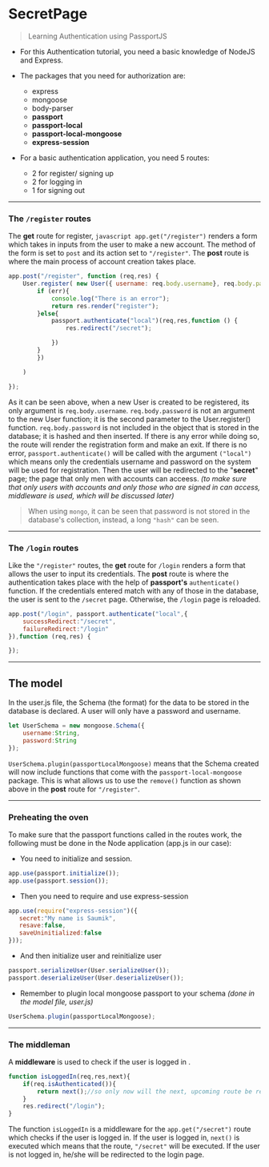 # SecretPage
> Learning Authentication using PassportJS
* For this Authentication tutorial, you need a basic knowledge of NodeJS and Express. 
* The packages that you need for authorization are: 
  * express
  * mongoose 
  * body-parser
  * __passport__ 
  * __passport-local__ 
  * __passport-local-mongoose__
  * __express-session__ 

* For a basic authentication application, you need 5 routes: 
  * 2 for register/ signing up
  * 2 for logging in 
  * 1 for signing out 

-----
### The `/register` routes
The __get__ route for register, `javascript app.get("/register")` renders a form which takes in inputs from the user to make a new account. The method of the form is set to `post` and its action set to `"/register"`. The __post__ route is where the main process of account creation takes place. 

```javascript
app.post("/register", function (req,res) {
    User.register( new User({ username: req.body.username}, req.body.password, function(err,user){
        if (err){
            console.log("There is an error");
            return res.render("register");
        }else{
            passport.authenticate("local")(req,res,function () {
                res.redirect("/secret");

            })
        }
        })

    )

});
```
As it can be seen above, when a new User is created to be registered, its only argument is `req.body.username`. `req.body.password` is not an argument to the new User function; it is the second parameter to the User.register() function. `req.body.password` is not included in the object that is stored in the database; it is hashed and then inserted. If there is any error while doing so, the route will render the registration form and make an exit. If there is no error, `passport.authenticate()` will be called with the argument `("local")` which means only the credentials username and password on the system will be used for registration. Then the user will be redirected to the "__secret__" page; the page that only men with accounts can acceess. *(to make sure that only users with accounts and only those who are signed in can access, middleware is used, which will be discussed later)*

> When using `mongo`, it can be seen that password is not stored in the database's collection, instead, a long `"hash"` can be seen. 

---
### The `/login` routes 
Like the `"/register"` routes, the __get__ route for `/login` renders a form that allows the user to input its credentials. 
The __post__ route is where the authentication takes place with the help of __passport's__ `authenticate()` function. If the credentials entered match with any of those in the database, the user is sent to the `/secret` page. Otherwise, the `/login` page is reloaded. 

```javascript
app.post("/login", passport.authenticate("local",{
    successRedirect:"/secret",
    failureRedirect:"/login"
}),function (req,res) {

});
```
---
## The model
In the user.js file, the Schema (the format) for the data to be stored in the database is declared. A user will only have a password and username. 
```javascript
let UserSchema = new mongoose.Schema({
    username:String,
    password:String
});
```
`UserSchema.plugin(passportLocalMongoose)` means that the Schema created will now include functions that come with the `passport-local-mongoose` package. This is what allows us to use the `remove()` function as shown above in the __post__ route for `"/register"`. 

---
### Preheating the oven
To make sure that the passport functions called in the routes work, the following must be done in the Node application (app.js in our case): 

 * You need to initialize and session.
 ````javascript
 app.use(passport.initialize());
 app.use(passport.session());
 ````
* Then you need to require and use express-session
 ````javascript
app.use(require("express-session")({
    secret:"My name is Saumik",
    resave:false,
    saveUninitialized:false 
}));
 ````
* And then initialize user and reinitialize user 
```javascript
passport.serializeUser(User.serializeUser());
passport.deserializeUser(User.deserializeUser());
```
* Remember to plugin local mongoose passport to your schema *(done in the model file, user.js)*
````javascript
UserSchema.plugin(passportLocalMongoose);
````
---
### The middleman
A __middleware__ is used to check if the user is logged in . 
```javascript
function isLoggedIn(req,res,next){
    if(req.isAuthenticated()){
        return next();//so only now will the next, upcoming route be reached
    }
    res.redirect("/login");
}
```
The function `isLoggedIn` is a middleware for the `app.get("/secret")` route which checks if the user is logged in. If the user is logged in, `next()`
is executed which means that the route, `"/secret"` will be executed.
If the user is not logged in, he/she will be redirected to the login page. 
